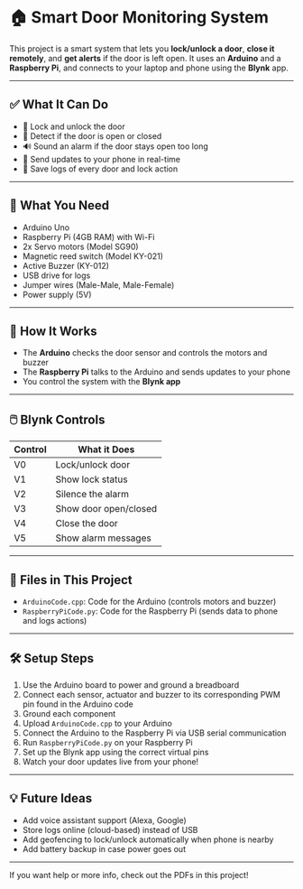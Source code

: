 # 🏠 Smart Door Monitoring System

This project is a smart system that lets you **lock/unlock a door**, **close it remotely**, and **get alerts** if the door is left open. It uses an **Arduino** and a **Raspberry Pi**, and connects to your laptop and phone using the **Blynk** app.

---

## ✅ What It Can Do

- 🔐 Lock and unlock the door 
- 🚪 Detect if the door is open or closed  
- 🔊 Sound an alarm if the door stays open too long  
- 📲 Send updates to your phone in real-time  
- 📝 Save logs of every door and lock action  

---

## 🧰 What You Need

- Arduino Uno  
- Raspberry Pi (4GB RAM) with Wi-Fi  
- 2x Servo motors (Model SG90)  
- Magnetic reed switch (Model KY-021) 
- Active Buzzer (KY-012)  
- USB drive for logs  
- Jumper wires (Male-Male, Male-Female)
- Power supply (5V)  

---

## 🔌 How It Works

- The **Arduino** checks the door sensor and controls the motors and buzzer  
- The **Raspberry Pi** talks to the Arduino and sends updates to your phone  
- You control the system with the **Blynk app**  

---

## 🖱️ Blynk Controls

| Control | What it Does |
|--------|----------------|
| V0     | Lock/unlock door |
| V1     | Show lock status |
| V2     | Silence the alarm |
| V3     | Show door open/closed |
| V4     | Close the door |
| V5     | Show alarm messages |

---

## 📂 Files in This Project

- `ArduinoCode.cpp`: Code for the Arduino (controls motors and buzzer)  
- `RaspberryPiCode.py`: Code for the Raspberry Pi (sends data to phone and logs actions)  

---

## 🛠️ Setup Steps

1. Use the Arduino board to power and ground a breadboard
2. Connect each sensor, actuator and buzzer to its corresponding PWM pin found in the Arduino code
3. Ground each component
4. Upload `ArduinoCode.cpp` to your Arduino
5. Connect the Arduino to the Raspberry Pi via USB serial communication
6. Run `RaspberryPiCode.py` on your Raspberry Pi
7. Set up the Blynk app using the correct virtual pins
8. Watch your door updates live from your phone!

---

## 💡 Future Ideas

- Add voice assistant support (Alexa, Google)  
- Store logs online (cloud-based) instead of USB  
- Add geofencing to lock/unlock automatically when phone is nearby
- Add battery backup in case power goes out  

---

If you want help or more info, check out the PDFs in this project!